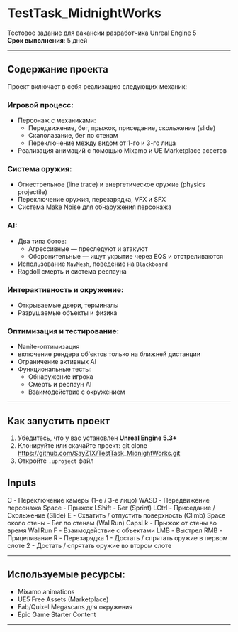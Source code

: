 # TestTask_MidnightWorks

Тестовое задание для вакансии разработчика Unreal Engine 5  
**Срок выполнения**: 5 дней

---

## Содержание проекта

Проект включает в себя реализацию следующих механик:

### Игровой процесс:
- Персонаж с механиками:
  - Передвижение, бег, прыжок, приседание, скольжение (slide)
  - Скалолазание, бег по стенам
  - Переключение между видом от 1-го и 3-го лица
- Реализация анимаций с помощью Mixamo и UE Marketplace ассетов

### Система оружия:
- Огнестрельное (line trace) и энергетическое оружие (physics projectile)
- Переключение оружия, перезарядка, VFX и SFX
- Система Make Noise для обнаружения персонажа

### AI:
- Два типа ботов:
  - Агрессивные — преследуют и атакуют
  - Оборонительные — ищут укрытие через EQS и отстреливаются
- Использование `NavMesh`, поведение на `Blackboard`
- Ragdoll смерть и система респауна

###  Интерактивность и окружение:
- Открываемые двери, терминалы
- Разрушаемые объекты и физика

### Оптимизация и тестирование:
- Nanite-оптимизация
- включение рендера об'єктов только на ближней дистанции
- Ограничение активных AI
- Функциональные тесты:
  - Обнаружение игрока
  - Смерть и респаун AI
  - Взаимодействие с окружением

---

## Как запустить проект

1. Убедитесь, что у вас установлен **Unreal Engine 5.3+**
2. Клонируйте или скачайте проект: git clone https://github.com/SayZ1X/TestTask_MidnightWorks.git
3. Откройте `.uproject` файл

## Inputs

C - Переключение камеры (1-е / 3-е лицо)
WASD - Передвижение персонажа
Space - Прыжок
LShift - Бег (Sprint)
LСtrl - Приседание / Скольжение (Slide)
E - Схватить / отпустить поверхность (Climb)
Space около стены - Бег по стенам (WallRun)
CapsLk - Прыжок от стены во время WallRun
F - Взаимодействие с объектами
LMB - Выстрел
RMB - Прицеливание
R - Перезарядка
1 - Достать / спрятать оружие в первом слоте
2 - Достать / спрятать оружие во втором слоте

---

## Используемые ресурсы:

- Mixamo animations  
- UE5 Free Assets (Marketplace)  
- Fab/Quixel Megascans для окружения  
- Epic Game Starter Content  

---
